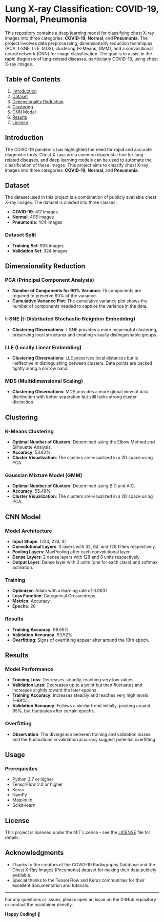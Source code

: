 # Lung X-ray Classification: COVID-19, Normal, Pneumonia

This repository contains a deep learning model for classifying chest X-ray images into three categories: **COVID-19**, **Normal**, and **Pneumonia**. The project involves data preprocessing, dimensionality reduction techniques (PCA, t-SNE, LLE, MDS), clustering (K-Means, GMM), and a convolutional neural network (CNN) for image classification. The goal is to assist in the rapid diagnosis of lung-related diseases, particularly COVID-19, using chest X-ray images.

## Table of Contents
1. [Introduction](#introduction)
2. [Dataset](#dataset)
3. [Dimensionality Reduction](#dimensionality-reduction)
4. [Clustering](#clustering)
5. [CNN Model](#cnn-model)
6. [Results](#results)
9. [License](#license)

## Introduction

The COVID-19 pandemic has highlighted the need for rapid and accurate diagnostic tools. Chest X-rays are a common diagnostic tool for lung-related diseases, and deep learning models can be used to automate the classification of these images. This project aims to classify chest X-ray images into three categories: **COVID-19**, **Normal**, and **Pneumonia**.

## Dataset

The dataset used in this project is a combination of publicly available chest X-ray images. The dataset is divided into three classes:

- **COVID-19**: 417 images
- **Normal**: 406 images
- **Pneumonia**: 404 images

### Dataset Split
- **Training Set**: 903 images
- **Validation Set**: 324 images

## Dimensionality Reduction

### PCA (Principal Component Analysis)
- **Number of Components for 90% Variance**: 75 components are required to preserve 90% of the variance.
- **Cumulative Variance Plot**: The cumulative variance plot shows the number of components needed to capture the variance in the data.

### t-SNE (t-Distributed Stochastic Neighbor Embedding)
- **Clustering Observations**: t-SNE provides a more meaningful clustering, preserving local structures and creating visually distinguishable groups.

### LLE (Locally Linear Embedding)
- **Clustering Observations**: LLE preserves local distances but is ineffective in distinguishing between clusters. Data points are packed tightly along a narrow band.

### MDS (Multidimensional Scaling)
- **Clustering Observations**: MDS provides a more global view of data distribution with better separation but still lacks strong cluster distinction.

## Clustering

### K-Means Clustering
- **Optimal Number of Clusters**: Determined using the Elbow Method and Silhouette Analysis.
- **Accuracy**: 53.82%
- **Cluster Visualization**: The clusters are visualized in a 2D space using PCA.

### Gaussian Mixture Model (GMM)
- **Optimal Number of Clusters**: Determined using BIC and AIC.
- **Accuracy**: 55.48%
- **Cluster Visualization**: The clusters are visualized in a 2D space using PCA.

## CNN Model

### Model Architecture
- **Input Shape**: (224, 224, 3)
- **Convolutional Layers**: 3 layers with 32, 64, and 128 filters respectively.
- **Pooling Layers**: MaxPooling after each convolutional layer.
- **Dense Layers**: 2 dense layers with 128 and 8 units respectively.
- **Output Layer**: Dense layer with 3 units (one for each class) and softmax activation.

### Training
- **Optimizer**: Adam with a learning rate of 0.0001
- **Loss Function**: Categorical Crossentropy
- **Metrics**: Accuracy
- **Epochs**: 20

### Results
- **Training Accuracy**: 99.65%
- **Validation Accuracy**: 93.52%
- **Overfitting**: Signs of overfitting appear after around the 10th epoch.

## Results

### Model Performance
- **Training Loss**: Decreases steadily, reaching very low values.
- **Validation Loss**: Decreases up to a point but then fluctuates and increases slightly toward the later epochs.
- **Training Accuracy**: Increases steadily and reaches very high levels (~99%).
- **Validation Accuracy**: Follows a similar trend initially, peaking around 95%, but fluctuates after certain epochs.

### Overfitting
- **Observation**: The divergence between training and validation losses and the fluctuations in validation accuracy suggest potential overfitting.

## Usage

### Prerequisites
- Python 3.7 or higher
- TensorFlow 2.0 or higher
- Keras
- NumPy
- Matplotlib
- Scikit-learn

## License

This project is licensed under the MIT License - see the [LICENSE](LICENSE) file for details.

## Acknowledgments

- Thanks to the creators of the COVID-19 Radiography Database and the Chest X-Ray Images (Pneumonia) dataset for making their data publicly available.
- Special thanks to the TensorFlow and Keras communities for their excellent documentation and tutorials.

---

For any questions or issues, please open an issue on the GitHub repository or contact the maintainer directly.

**Happy Coding!** 🚀

